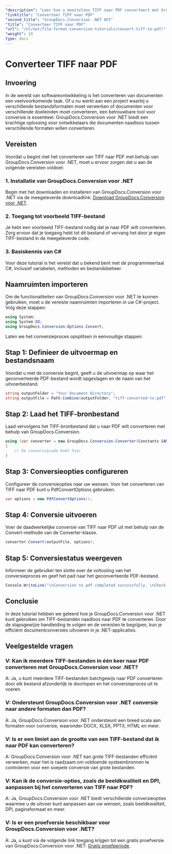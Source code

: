 ```yaml
---
"description": "Leer hoe u moeiteloos TIFF naar PDF converteert met GroupDocs.Conversion voor .NET. Een eenvoudige, efficiënte en naadloze oplossing voor documentconversie."
"linktitle": "Converteer TIFF naar PDF"
"second_title": "GroupDocs.Conversion .NET API"
"title": "Converteer TIFF naar PDF"
"url": "/nl/net/file-format-conversion-tutorials/convert-tiff-to-pdf/"
"weight": 19
type: docs
---
```

# Converteer TIFF naar PDF

## Invoering

In de wereld van softwareontwikkeling is het converteren van documenten een veelvoorkomende taak. Of u nu werkt aan een project waarbij u verschillende bestandsformaten moet verwerken of documenten voor verschillende doeleinden moet converteren, een betrouwbare tool voor conversie is essentieel. GroupDocs.Conversion voor .NET biedt een krachtige oplossing voor ontwikkelaars die documenten naadloos tussen verschillende formaten willen converteren.

## Vereisten

Voordat u begint met het converteren van TIFF naar PDF met behulp van GroupDocs.Conversion voor .NET, moet u ervoor zorgen dat u aan de volgende vereisten voldoet:

### 1. Installatie van GroupDocs.Conversion voor .NET
Begin met het downloaden en installeren van GroupDocs.Conversion voor .NET via de meegeleverde downloadlink: [Download GroupDocs.Conversion voor .NET](https://releases.groupdocs.com/conversion/net/).

### 2. Toegang tot voorbeeld TIFF-bestand
Je hebt een voorbeeld TIFF-bestand nodig dat je naar PDF wilt converteren. Zorg ervoor dat je toegang hebt tot dit bestand of vervang het door je eigen TIFF-bestand in de meegeleverde code.

### 3. Basiskennis van C#
Voor deze tutorial is het vereist dat u bekend bent met de programmeertaal C#, inclusief variabelen, methoden en bestandsbeheer.

## Naamruimten importeren

Om de functionaliteiten van GroupDocs.Conversion voor .NET te kunnen gebruiken, moet u de vereiste naamruimten importeren in uw C#-project. Volg deze stappen:

```csharp
using System;
using System.IO;
using GroupDocs.Conversion.Options.Convert;
```

Laten we het conversieproces opsplitsen in eenvoudige stappen:

## Stap 1: Definieer de uitvoermap en bestandsnaam

Voordat u met de conversie begint, geeft u de uitvoermap op waar het geconverteerde PDF-bestand wordt opgeslagen en de naam van het uitvoerbestand.

```csharp
string outputFolder = "Your Document Directory";
string outputFile = Path.Combine(outputFolder, "tiff-converted-to.pdf");
```

## Stap 2: Laad het TIFF-bronbestand

Laad vervolgens het TIFF-bronbestand dat u naar PDF wilt converteren met behulp van GroupDocs.Conversion.

```csharp
using (var converter = new GroupDocs.Conversion.Converter(Constants.SAMPLE_TIFF))
{
    // De conversiecode komt hier
}
```

## Stap 3: Conversieopties configureren

Configureer de conversieopties naar uw wensen. Voor het converteren van TIFF naar PDF kunt u PdfConvertOptions gebruiken.

```csharp
var options = new PdfConvertOptions();
```

## Stap 4: Conversie uitvoeren

Voer de daadwerkelijke conversie van TIFF naar PDF uit met behulp van de Convert-methode van de Converter-klasse.

```csharp
converter.Convert(outputFile, options);
```

## Stap 5: Conversiestatus weergeven

Informeer de gebruiker ten slotte over de voltooiing van het conversieproces en geef het pad naar het geconverteerde PDF-bestand.

```csharp
Console.WriteLine("\nConversion to pdf completed successfully. \nCheck output in {0}", outputFolder);
```

## Conclusie

In deze tutorial hebben we geleerd hoe je GroupDocs.Conversion voor .NET kunt gebruiken om TIFF-bestanden naadloos naar PDF te converteren. Door de stapsgewijze handleiding te volgen en de vereisten te begrijpen, kun je efficiënt documentconversies uitvoeren in je .NET-applicaties.

## Veelgestelde vragen

### V: Kan ik meerdere TIFF-bestanden in één keer naar PDF converteren met GroupDocs.Conversion voor .NET?

A: Ja, u kunt meerdere TIFF-bestanden batchgewijs naar PDF converteren door elk bestand afzonderlijk te doorlopen en het conversieproces uit te voeren.

### V: Ondersteunt GroupDocs.Conversion voor .NET conversie naar andere formaten dan PDF?

A: Ja, GroupDocs.Conversion voor .NET ondersteunt een breed scala aan formaten voor conversie, waaronder DOCX, XLSX, PPTX, HTML en meer.

### V: Is er een limiet aan de grootte van een TIFF-bestand dat ik naar PDF kan converteren?

A: GroupDocs.Conversion voor .NET kan grote TIFF-bestanden efficiënt verwerken, maar het is raadzaam om voldoende systeembronnen te controleren voor een soepele conversie van grote bestanden.

### V: Kan ik de conversie-opties, zoals de beeldkwaliteit en DPI, aanpassen bij het converteren van TIFF naar PDF?

A: Ja, GroupDocs.Conversion voor .NET biedt verschillende conversieopties waarmee u de uitvoer kunt aanpassen aan uw wensen, zoals beeldkwaliteit, DPI, paginaformaat en meer.

### V: Is er een proefversie beschikbaar voor GroupDocs.Conversion voor .NET?

A: Ja, u kunt via de volgende link toegang krijgen tot een gratis proefversie van GroupDocs.Conversion voor .NET: [Gratis proefperiode](https://releases.groupdocs.com/).